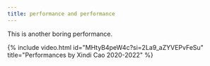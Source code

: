 ```yaml
---
title: performance and performance
---
```


This is another boring performance.

{% include video.html id="MHtyB4peW4c?si=2La9_aZYVEPvFeSu" title="Performances by Xindi Cao 2020-2022" %}
